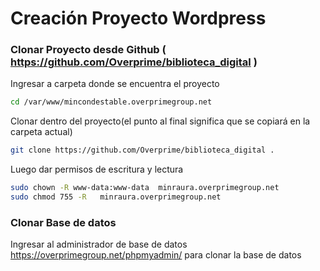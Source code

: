 Creación Proyecto Wordpress
======

### Clonar Proyecto desde Github ( https://github.com/Overprime/biblioteca_digital )

Ingresar a carpeta donde se encuentra el proyecto
```bash
cd /var/www/mincondestable.overprimegroup.net
```

Clonar dentro del proyecto(el punto al final significa que se copiará en la carpeta actual)
```bash
git clone https://github.com/Overprime/biblioteca_digital .
```

Luego dar permisos de escritura y lectura
```bash
sudo chown -R www-data:www-data  minraura.overprimegroup.net
sudo chmod 755 -R   minraura.overprimegroup.net
```

### Clonar Base de datos
Ingresar al administrador de base de datos  https://overprimegroup.net/phpmyadmin/ para clonar la base de datos

